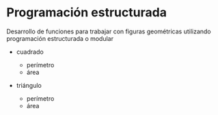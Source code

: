 # Programación estructurada

Desarrollo de funciones para trabajar con figuras geométricas
utilizando programación estructurada o modular

* cuadrado
    - perímetro
    - área

* triángulo
    - perímetro
    - área

